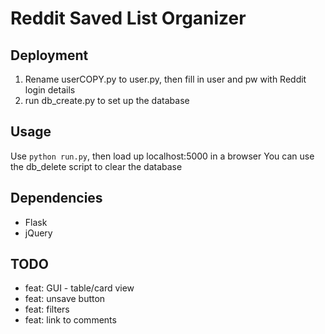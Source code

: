 # Reddit Saved List Organizer

## Deployment
1. Rename userCOPY.py to user.py, then fill in user and pw with Reddit login details
2. run db_create.py to set up the database

## Usage
Use `python run.py`, then load up localhost:5000 in a browser
You can use the db_delete script to clear the database

## Dependencies
* Flask
* jQuery

## TODO
* feat: GUI - table/card view
* feat: unsave button
* feat: filters
* feat: link to comments
